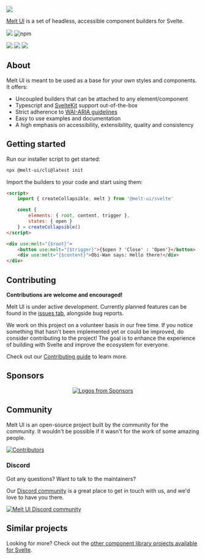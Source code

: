 ![](static/banner.png)

[Melt UI](https://www.melt-ui.com/) is a set of headless, accessible component builders for Svelte.

[![](https://img.shields.io/npm/v/@melt-ui/svelte?style=flat)](https://www.npmjs.com/package/@melt-ui/svelte)
![npm](https://img.shields.io/npm/dw/%40melt-ui%2Fsvelte?style=flat&color=orange)

[![](https://img.shields.io/github/actions/workflow/status/melt-ui/melt-ui/ci.yaml?style=flat)](https://github.com/melt-ui/melt-ui/actions/workflows/ci.yaml)
![](https://img.shields.io/github/license/melt-ui/melt-ui?style=flat)
[![](https://dcbadge.vercel.app/api/server/2QDjZkYunf?style=flat)](https://melt-ui.com/discord)

## About

Melt UI is meant to be used as a base for your own styles and components. It offers:

- Uncoupled builders that can be attached to any element/component
- Typescript and [SvelteKit](https://kit.svelte.dev/) support out-of-the-box
- Strict adherence to [WAI-ARIA guidelines](https://www.w3.org/WAI/ARIA/apg/)
- Easy to use examples and documentation
- A high emphasis on accessibility, extensibility, quality and consistency

## Getting started

Run our installer script to get started:

```sh
npx @melt-ui/cli@latest init
```

Import the builders to your code and start using them:

```html
<script>
	import { createCollapsible, melt } from '@melt-ui/svelte'

	const {
		elements: { root, content, trigger },
		states: { open }
	} = createCollapsible()
</script>

<div use:melt="{$root}">
	<button use:melt="{$trigger}">{$open ? 'Close' : 'Open'}</button>
	<div use:melt="{$content}">Obi-Wan says: Hello there!</div>
</div>
```

## Contributing

**Contributions are welcome and encouraged!**

Melt UI is under active development. Currently planned features can be found in the
[issues tab](https://github.com/melt-ui/melt-ui/issues), alongside bug reports.

We work on this project on a volunteer basis in our free time. If you notice something that hasn't
been implemented yet or could be improved, do consider contributing to the project! The goal is to
enhance the experience of building with Svelte and improve the ecosystem for everyone.

Check out our [Contributing guide](./CONTRIBUTING.md) to learn more.

## Sponsors

<p align="center">
  <a href="https://github.com/sponsors/tglide">
    <img src='https://github.com/tglide/static/blob/main/sponsors.svg?raw=true' alt="Logos from Sponsors" />
  </a>
</p>

## Community

Melt UI is an open-source project built by the community for the community. It wouldn't be possible
if it wasn't for the work of some amazing people.

[![Contributors](https://contrib.rocks/image?repo=melt-ui/melt-ui)](<[https://github.com/codemaniac-sahil/news-webapp-api](https://github.com/melt-ui/melt-ui)https://github.com/melt-ui/melt-ui/graphs/contributors>)

### Discord

Got any questions? Want to talk to the maintainers?

Our [Discord community](https://melt-ui.com/discord) is a great place to get in touch with us, and
we'd love to have you there.

<a href="https://melt-ui.com/discord" alt="Melt UI Discord community">
<picture>
  <source media="(prefers-color-scheme: dark)" srcset="https://invidget.switchblade.xyz/2QDjZkYunf">
  <img alt="Melt UI Discord community" src="https://invidget.switchblade.xyz/2QDjZkYunf?theme=light">
</picture>
</a>

## Similar projects

Looking for more? Check out the
[other component library projects available for Svelte](https://sveltesociety.dev/components#design-systems).
